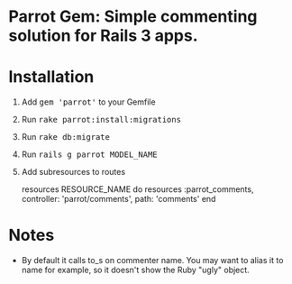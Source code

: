 # Parrot Gem: Simple commenting solution for Rails 3 apps.

# Installation

1. Add <tt>gem 'parrot'</tt> to your Gemfile
2. Run <tt>rake parrot:install:migrations</tt>
3. Run <tt>rake db:migrate</tt>
4. Run <tt>rails g parrot MODEL_NAME</tt>
5. Add subresources to routes

     resources RESOURCE_NAME do
       resources :parrot_comments, controller: 'parrot/comments', path: 'comments'
     end

# Notes

* By default it calls to_s on commenter name. You may want to alias it to name
  for example, so it doesn't show the Ruby "ugly" object.
